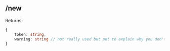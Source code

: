 ## /new
  
Returns:  
```ts
{
    token: string,
    warning: string // not really used but put to explain why you don't wan't to lose nor to give the token
}
```